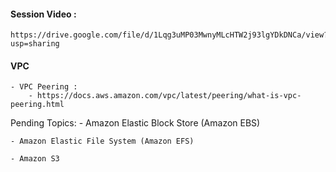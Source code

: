 #### Session Video :
    https://drive.google.com/file/d/1Lqg3uMP03MwnyMLcHTW2j93lgYDkDNCa/view?usp=sharing    

#### VPC 

    - VPC Peering :
        - https://docs.aws.amazon.com/vpc/latest/peering/what-is-vpc-peering.html

Pending Topics:
    - Amazon Elastic Block Store (Amazon EBS)
    
    - Amazon Elastic File System (Amazon EFS)

    - Amazon S3